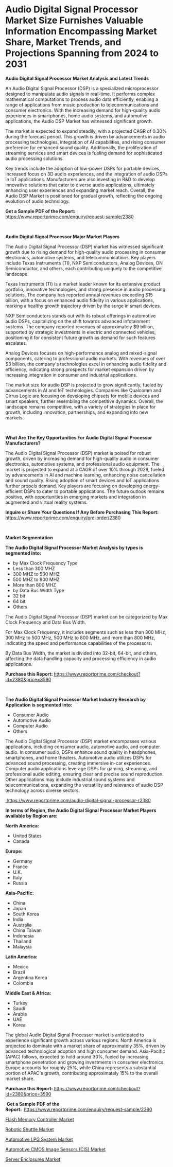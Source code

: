 <p><h1>Audio Digital Signal Processor Market Size Furnishes Valuable Information Encompassing Market Share, Market Trends, and Projections Spanning from 2024 to 2031</h1></p><p><strong>Audio Digital Signal Processor Market Analysis and Latest Trends</strong></p>
<p><p>An Audio Digital Signal Processor (DSP) is a specialized microprocessor designed to manipulate audio signals in real-time. It performs complex mathematical computations to process audio data efficiently, enabling a range of applications from music production to telecommunications and consumer electronics. With the increasing demand for high-quality audio experiences in smartphones, home audio systems, and automotive applications, the Audio DSP Market has witnessed significant growth.</p><p>The market is expected to expand steadily, with a projected CAGR of 0.30% during the forecast period. This growth is driven by advancements in audio processing technologies, integration of AI capabilities, and rising consumer preference for enhanced sound quality. Additionally, the proliferation of streaming services and smart devices is fueling demand for sophisticated audio processing solutions. </p><p>Key trends include the adoption of low-power DSPs for portable devices, increased focus on 3D audio experiences, and the integration of audio DSPs in IoT applications. Manufacturers are also investing in R&D to develop innovative solutions that cater to diverse audio applications, ultimately enhancing user experiences and expanding market reach. Overall, the Audio DSP Market is positioned for gradual growth, reflecting the ongoing evolution of audio technology.</p></p>
<p><strong>Get a Sample PDF of the Report:&nbsp;</strong> <a href="https://www.reportprime.com/enquiry/request-sample/2380">https://www.reportprime.com/enquiry/request-sample/2380</a></p>
<p>&nbsp;</p>
<p><strong>Audio Digital Signal Processor Major Market Players</strong></p>
<p><p>The Audio Digital Signal Processor (DSP) market has witnessed significant growth due to rising demand for high-quality audio processing in consumer electronics, automotive systems, and telecommunications. Key players include Texas Instruments (TI), NXP Semiconductors, Analog Devices, ON Semiconductor, and others, each contributing uniquely to the competitive landscape.</p><p>Texas Instruments (TI) is a market leader known for its extensive product portfolio, innovative technologies, and strong presence in audio processing solutions. The company has reported annual revenues exceeding $15 billion, with a focus on enhanced audio fidelity in various applications, marking a healthy growth trajectory driven by the surge in smart devices.</p><p>NXP Semiconductors stands out with its robust offerings in automotive audio DSPs, capitalizing on the shift towards advanced infotainment systems. The company reported revenues of approximately $9 billion, supported by strategic investments in electric and connected vehicles, positioning it for consistent future growth as demand for such features escalates.</p><p>Analog Devices focuses on high-performance analog and mixed-signal components, catering to professional audio markets. With revenues of over $3 billion, the company's technologies excel in enhancing audio fidelity and efficiency, indicating strong prospects for market expansion driven by increasing integration in consumer and industrial applications.</p><p>The market size for audio DSP is projected to grow significantly, fueled by advancements in AI and IoT technologies. Companies like Qualcomm and Cirrus Logic are focusing on developing chipsets for mobile devices and smart speakers, further resembling the competitive dynamics. Overall, the landscape remains competitive, with a variety of strategies in place for growth, including innovation, partnerships, and expanding into new markets.</p></p>
<p>&nbsp;</p>
<p><strong>What Are The Key Opportunities For Audio Digital Signal Processor Manufacturers?</strong></p>
<p><p>The Audio Digital Signal Processor (DSP) market is poised for robust growth, driven by increasing demand for high-quality audio in consumer electronics, automotive systems, and professional audio equipment. The market is projected to expand at a CAGR of over 10% through 2028, fueled by advancements in AI and machine learning, enhancing noise cancellation and sound quality. Rising adoption of smart devices and IoT applications further propels demand. Key players are focusing on developing energy-efficient DSPs to cater to portable applications. The future outlook remains positive, with opportunities in emerging markets and integration in augmented and virtual reality systems.</p></p>
<p><strong>Inquire or Share Your Questions If Any Before Purchasing This Report:</strong> <a href="https://www.reportprime.com/enquiry/pre-order/2380">https://www.reportprime.com/enquiry/pre-order/2380</a></p>
<p>&nbsp;</p>
<p><strong>Market Segmentation</strong></p>
<p><strong>The Audio Digital Signal Processor Market Analysis by types is segmented into:</strong></p>
<p><ul><li>by Max Clock Frequency Type</li><li>Less than 300 MHZ</li><li>300 MHZ to 500 MHZ</li><li>500 MHZ to 800 MHZ</li><li>More than 800 MHZ</li><li>by Data Bus Width Type</li><li>32 bit</li><li>64 bit</li><li>Others</li></ul></p>
<p><p>The Audio Digital Signal Processor (DSP) market can be categorized by Max Clock Frequency and Data Bus Width. </p><p>For Max Clock Frequency, it includes segments such as less than 300 MHz, 300 MHz to 500 MHz, 500 MHz to 800 MHz, and more than 800 MHz, indicating the speed and performance capabilities of the processors. </p><p>By Data Bus Width, the market is divided into 32-bit, 64-bit, and others, affecting the data handling capacity and processing efficiency in audio applications.</p></p>
<p><strong>Purchase this Report:&nbsp;</strong><a href="https://www.reportprime.com/checkout?id=2380&price=3590">https://www.reportprime.com/checkout?id=2380&price=3590</a></p>
<p>&nbsp;</p>
<p><strong>The Audio Digital Signal Processor Market Industry Research by Application is segmented into:</strong></p>
<p><ul><li>Consumer Audio</li><li>Automotive Audio</li><li>Computer Audio</li><li>Others</li></ul></p>
<p><p>The Audio Digital Signal Processor (DSP) market encompasses various applications, including consumer audio, automotive audio, and computer audio. In consumer audio, DSPs enhance sound quality in headphones, smartphones, and home theaters. Automotive audio utilizes DSPs for advanced sound processing, creating immersive in-car experiences. Computer audio applications leverage DSPs for gaming, streaming, and professional audio editing, ensuring clear and precise sound reproduction. Other applications may include industrial sound systems and telecommunications, expanding the versatility and relevance of audio DSP technology across diverse sectors.</p></p>
<p><a href="https://www.reportprime.com/audio-digital-signal-processor-r2380">&nbsp;https://www.reportprime.com/audio-digital-signal-processor-r2380</a></p>
<p><strong>In terms of Region, the Audio Digital Signal Processor Market Players available by Region are:</strong></p>
<p>
    <p> <strong> North America: </strong>
        <ul>
            <li>United States</li>
            <li>Canada</li>
        </ul>
        </p> 
    <p> <strong> Europe: </strong>
        <ul>
            <li>Germany</li>
            <li>France</li>
            <li>U.K.</li>
            <li>Italy</li>
            <li>Russia</li>
        </ul>
        </p> 
    <p> <strong> Asia-Pacific: </strong>
        <ul>
            <li>China</li>
            <li>Japan</li>
            <li>South Korea</li>
            <li>India</li>
            <li>Australia</li>
            <li>China Taiwan</li>
            <li>Indonesia</li>
            <li>Thailand</li>
            <li>Malaysia</li>
        </ul>
        </p> 
    <p> <strong> Latin America: </strong>
        <ul>
            <li>Mexico</li>
            <li>Brazil</li>
            <li>Argentina Korea</li>
            <li>Colombia</li>
        </ul>
        </p> 
    <p> <strong> Middle East & Africa: </strong>
        <ul>
            <li>Turkey</li>
            <li>Saudi</li>
            <li>Arabia</li>
            <li>UAE</li>
            <li>Korea</li>
        </ul>
    </p>
    </p>
<p><p>The global Audio Digital Signal Processor market is anticipated to experience significant growth across various regions. North America is projected to dominate with a market share of approximately 35%, driven by advanced technological adoption and high consumer demand. Asia-Pacific (APAC) follows, expected to hold around 30%, fueled by increasing smartphone penetration and growing investments in consumer electronics. Europe accounts for roughly 25%, while China represents a substantial portion of APAC's growth, contributing approximately 15% to the overall market share.</p></p>
<p><strong>Purchase this Report: </strong><a href="https://www.reportprime.com/checkout?id=2380&price=3590">https://www.reportprime.com/checkout?id=2380&price=3590</a></p>
<p>&nbsp;<strong>Get a Sample PDF of the Report:&nbsp;&nbsp;</strong><a href="https://www.reportprime.com/enquiry/request-sample/2380">https://www.reportprime.com/enquiry/request-sample/2380</a></p>
<p><strong></strong></p>
<p><p><a href="https://github.com/AshrafKhan865/Market-Research-Report-List-1/blob/main/flash-memory-controller-market.md">Flash Memory Controller Market</a></p><p><a href="https://issuu.com/reportprime-2/docs/robotic-shuttle-market-size-2030.pp_aa639f5966359e">Robotic Shuttle Market</a></p><p><a href="https://medium.com/@shanierohan_50883/global-automotive-lpg-system-market-trends-insights-into-growth-opportunities-and-challenges-a3268be312e1?postPublishedType=initial">Automotive LPG System Market</a></p><p><a href="https://issuu.com/reportprime-2/docs/automotive-cmos-image-sensors-cis-m_e583bf6904cdef">Automotive CMOS Image Sensors (CIS) Market</a></p><p><a href="https://www.linkedin.com/pulse/global-server-enclosures-market-trends-insights-growth-opportunities-jmv3f?trackingId=pARL2M3CQZSd9riBKJEEhA%3D%3D">Server Enclosures Market</a></p></p>